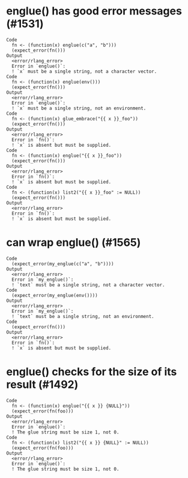 # englue() has good error messages (#1531)

    Code
      fn <- (function(x) englue(c("a", "b")))
      (expect_error(fn()))
    Output
      <error/rlang_error>
      Error in `englue()`:
      ! `x` must be a single string, not a character vector.
    Code
      fn <- (function(x) englue(env()))
      (expect_error(fn()))
    Output
      <error/rlang_error>
      Error in `englue()`:
      ! `x` must be a single string, not an environment.
    Code
      fn <- (function(x) glue_embrace("{{ x }}_foo"))
      (expect_error(fn()))
    Output
      <error/rlang_error>
      Error in `fn()`:
      ! `x` is absent but must be supplied.
    Code
      fn <- (function(x) englue("{{ x }}_foo"))
      (expect_error(fn()))
    Output
      <error/rlang_error>
      Error in `fn()`:
      ! `x` is absent but must be supplied.
    Code
      fn <- (function(x) list2("{{ x }}_foo" := NULL))
      (expect_error(fn()))
    Output
      <error/rlang_error>
      Error in `fn()`:
      ! `x` is absent but must be supplied.

# can wrap englue() (#1565)

    Code
      (expect_error(my_englue(c("a", "b"))))
    Output
      <error/rlang_error>
      Error in `my_englue()`:
      ! `text` must be a single string, not a character vector.
    Code
      (expect_error(my_englue(env())))
    Output
      <error/rlang_error>
      Error in `my_englue()`:
      ! `text` must be a single string, not an environment.
    Code
      (expect_error(fn()))
    Output
      <error/rlang_error>
      Error in `fn()`:
      ! `x` is absent but must be supplied.

# englue() checks for the size of its result (#1492)

    Code
      fn <- (function(x) englue("{{ x }} {NULL}"))
      (expect_error(fn(foo)))
    Output
      <error/rlang_error>
      Error in `englue()`:
      ! The glue string must be size 1, not 0.
    Code
      fn <- (function(x) list2("{{ x }} {NULL}" := NULL))
      (expect_error(fn(foo)))
    Output
      <error/rlang_error>
      Error in `englue()`:
      ! The glue string must be size 1, not 0.

